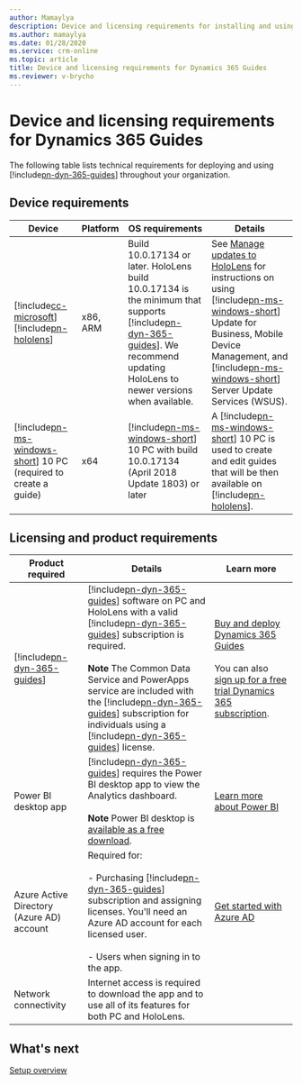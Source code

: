 ```yaml
---
author: Mamaylya
description: Device and licensing requirements for installing and using Dynamics 365 Guides
ms.author: mamaylya
ms.date: 01/28/2020
ms.service: crm-online
ms.topic: article
title: Device and licensing requirements for Dynamics 365 Guides
ms.reviewer: v-brycho
---
```


# Device and licensing requirements for Dynamics 365 Guides

The following table lists technical requirements for deploying and using [!include[pn-dyn-365-guides](../includes/pn-dyn-365-guides.md)] throughout your organization.

## Device requirements
|Device|Platform|OS requirements|Details|
|----------------------------------------|-----------------|----------------------------|-------------------------------------|
|[!include[cc-microsoft](../includes/cc-microsoft.md)] [!include[pn-hololens](../includes/pn-hololens.md)]|x86, ARM|Build 10.0.17134 or later. HoloLens build 10.0.17134 is the minimum that supports [!include[pn-dyn-365-guides](../includes/pn-dyn-365-guides.md)]. We recommend updating HoloLens to newer versions when available. |See [Manage updates to HoloLens](https://docs.microsoft.com/HoloLens/hololens-updates) for instructions on using [!include[pn-ms-windows-short](../includes/pn-ms-windows-short.md)] Update for Business, Mobile Device Management, and [!include[pn-ms-windows-short](../includes/pn-ms-windows-short.md)] Server Update Services (WSUS).|
|[!include[pn-ms-windows-short](../includes/pn-ms-windows-short.md)] 10 PC (required to create a guide)|x64|[!include[pn-ms-windows-short](../includes/pn-ms-windows-short.md)] 10 PC with build 10.0.17134 (April 2018 Update 1803) or later|A [!include[pn-ms-windows-short](../includes/pn-ms-windows-short.md)] 10 PC is used to create and edit guides that will be then available on [!include[pn-hololens](../includes/pn-hololens.md)].|

## Licensing and product requirements

|Product required|Details|Learn more|
|-------------------------------|-------------------------------------------------------|-------------------------------------------|
|[!include[pn-dyn-365-guides](../includes/pn-dyn-365-guides.md)]|[!include[pn-dyn-365-guides](../includes/pn-dyn-365-guides.md)] software on PC and HoloLens with a valid [!include[pn-dyn-365-guides](../includes/pn-dyn-365-guides.md)] subscription is required.</br><br>**Note** The Common Data Service and PowerApps service are included with the [!include[pn-dyn-365-guides](../includes/pn-dyn-365-guides.md)] subscription for individuals using a [!include[pn-dyn-365-guides](../includes/pn-dyn-365-guides.md)] license.|[Buy and deploy Dynamics 365 Guides](setup.md)</br><br>You can also [sign up for a free trial Dynamics 365 subscription](setup.md).|
|Power BI desktop app|[!include[pn-dyn-365-guides](../includes/pn-dyn-365-guides.md)] requires the Power BI desktop app to view the Analytics dashboard.</br><br>**Note** Power BI desktop is [available as a free download](https://powerbi.microsoft.com/desktop/).|[Learn more about Power BI](https://powerbi.microsoft.com/desktop/)|
|Azure Active Directory (Azure AD) account|Required for:</br><br>- Purchasing [!include[pn-dyn-365-guides](../includes/pn-dyn-365-guides.md)] subscription and assigning licenses. You'll need an Azure AD account for each licensed user.</br><br>- Users when signing in to the app.|[Get started with Azure AD](https://docs.microsoft.com/azure/active-directory/fundamentals/active-directory-whatis)|
|Network connectivity|Internet access is required to download the app and to use all of its features for both PC and HoloLens.||

## What's next

[Setup overview](setup.md)

